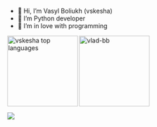 - 👋 Hi, I’m Vasyl Boliukh (vskesha)
- 🌱 I’m Python developer
- 👀 I’m in love with programming

<!---
Vskesha/Vskesha is a ✨ special ✨ repository because its `README.md` (this file) appears on your GitHub profile.
You can click the Preview link to take a look at your changes.
--->

<p><img align="left" src="https://github-readme-stats.vercel.app/api/top-langs?username=vskesha&show_icons=true&theme=chartreuse-dark&locale=en&layout=compact" alt="vskesha top languages" height="160" /></p>
<p><img align="center" src="https://github-readme-stats.vercel.app/api?username=vskesha&show_icons=true&theme=chartreuse-dark&locale=en&hide_border=true" alt="vlad-bb" height="160"/></p>
<a href="https://u8views.com/github/Vskesha"><img src="https://u8views.com/api/v1/github/profiles/89039235/views/day-week-month-total-count.svg"></a>
